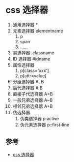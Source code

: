# css 选择器

1. 通用选择器 \*
2. 元素选择器 elementname
   1. p
   2. span
   3. ......
3. 类选择器 .classname
4. ID 选择器 #idname
5. 属性选择器
   1. p[class='xxx']
   2.  p[attr=value]
6.  分组选择器 A, B
7.  后代选择器 A B
8.  直接子代选择器 A>B
9.  一般兄弟选择器 A~B
10. 相邻兄弟选择器 A+B
11. 伪选择器
    1.  伪类选择器 p:active
    2.  伪元素选择器 p::first-line

## 参考

- [css 选择器](https://developer.mozilla.org/zh-CN/docs/Web/CSS/CSS_Selectors)
